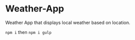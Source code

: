 # Weather-App
Weather App that displays local weather based on location.

`npm i` then `npm i gulp`
